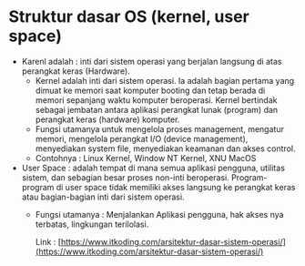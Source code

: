 # Struktur dasar OS (kernel, user space)

- Karenl adalah : inti dari sistem operasi yang berjalan langsung di atas perangkat keras (Hardware).
    - Kernel adalah inti dari sistem operasi. Ia adalah bagian pertama yang dimuat ke memori saat komputer booting dan tetap berada di memori sepanjang waktu komputer beroperasi. Kernel bertindak sebagai jembatan antara aplikasi perangkat lunak (program) dan perangkat keras (hardware) komputer.
    - Fungsi utamanya untuk mengelola proses management, mengatur memori, mengelola perangkat I/O (device management), menyediakan system file, menyediakan keamanan dan akses control.
    - Contohnya : Linux Kernel, Window NT Kernel, XNU MacOS
- User Space    : adalah tempat di mana semua aplikasi pengguna, utilitas sistem, dan sebagian besar proses non-inti beroperasi. Program-program di user space tidak memiliki akses langsung ke perangkat keras atau bagian-bagian inti dari sistem operasi.
    - Fungsi utamanya : Menjalankan Aplikasi pengguna, hak akses nya terbatas, lingkungan terilolasi.
 
      Link : [https://www.itkoding.com/arsitektur-dasar-sistem-operasi/](https://www.itkoding.com/arsitektur-dasar-sistem-operasi/)
